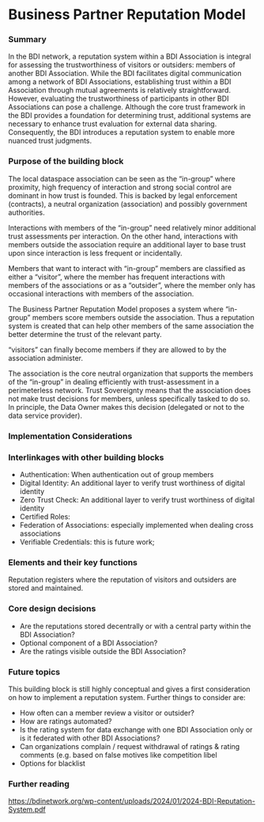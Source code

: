 # Business Partner Reputation Model

### Summary

In the BDI network, a reputation system within a BDI Association is integral for assessing the trustworthiness of visitors or outsiders: members of another BDI Association. While the BDI facilitates digital communication among a network of BDI Associations, establishing trust within a BDI Association through mutual agreements is relatively straightforward. However, evaluating the trustworthiness of participants in other BDI Associations can pose a challenge. Although the core trust framework in the BDI provides a foundation for determining trust, additional systems are necessary to enhance trust evaluation for external data sharing. Consequently, the BDI introduces a reputation system to enable more nuanced trust judgments.

### Purpose of the building block

The local dataspace association can be seen as the “in-group” where proximity, high frequency of interaction and strong social control are dominant in how trust is founded. This is backed by legal enforcement (contracts), a neutral organization (association) and possibly government authorities.

Interactions with members of the “in-group” need relatively minor additional trust assessments per interaction. On the other hand, interactions with members outside the association require an additional layer to base trust upon since interaction is less frequent or incidentally.

Members that want to interact with “in-group” members are classified as either a “visitor”, where the member has frequent interactions with members of the associations or as a “outsider”, where the member only has occasional interactions with members of the association.

The Business Partner Reputation Model proposes a system where “in-group” members score members outside the association. Thus a reputation system is created that can help other members of the same association the better determine the trust of the relevant party.

“visitors” can finally become members if they are allowed to by the association administer. &#x20;

The association is the core neutral organization that supports the members of the “in-group” in dealing efficiently with trust-assessment in a perimeterless network. Trust Sovereignty means that the association does not make trust decisions for members, unless specifically tasked to do so. In principle, the Data Owner makes this decision (delegated or not to the data service provider).

### Implementation Considerations&#x20;



### Interlinkages with other building blocks

* Authentication: When authentication out of group members
* Digital Identity: An additional layer to verify trust worthiness of digital identity
* Zero Trust Check: An additional layer to verify trust worthiness of digital identity
* Certified Roles:
* Federation of Associations: especially implemented when dealing cross associations
* Verifiable Credentials: this is future work;

### Elements and their key functions

Reputation registers where the reputation of visitors and outsiders are stored and maintained.

### Core design decisions

* Are the reputations stored decentrally or with a central party within the BDI Association?
* Optional component of a BDI Association?
* Are the ratings visible outside the BDI Association?

### Future topics

This building block is still highly conceptual and gives a first consideration on how to implement a reputation system. Further things to consider are:

* How often can a member review a visitor or outsider?
* How are ratings automated?
* Is the rating system for data exchange with one BDI Association only or is it federated with other BDI Associations?
* Can organizations complain / request withdrawal of ratings & rating comments (e.g. based on false motives like competition libel
* Options for blacklist

### Further reading

https://bdinetwork.org/wp-content/uploads/2024/01/2024-BDI-Reputation-System.pdf

&#x20;
